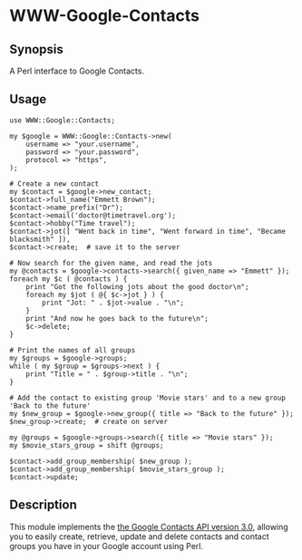 WWW-Google-Contacts
===================

Synopsis
--------

A Perl interface to Google Contacts.

Usage
-----

    use WWW::Google::Contacts;

    my $google = WWW::Google::Contacts->new(
        username => "your.username",
        password => "your.password",
        protocol => "https",
    );

    # Create a new contact
    my $contact = $google->new_contact;
    $contact->full_name("Emmett Brown");
    $contact->name_prefix("Dr");
    $contact->email('doctor@timetravel.org');
    $contact->hobby("Time travel");
    $contact->jot([ "Went back in time", "Went forward in time", "Became blacksmith" ]),
    $contact->create;  # save it to the server

    # Now search for the given name, and read the jots
    my @contacts = $google->contacts->search({ given_name => "Emmett" });
    foreach my $c ( @contacts ) {
        print "Got the following jots about the good doctor\n";
        foreach my $jot ( @{ $c->jot } ) {
            print "Jot: " . $jot->value . "\n";
        }
        print "And now he goes back to the future\n";
        $c->delete;
    }

    # Print the names of all groups
    my $groups = $google->groups;
    while ( my $group = $groups->next ) {
        print "Title = " . $group->title . "\n";
    }

    # Add the contact to existing group 'Movie stars' and to a new group 'Back to the future'
    my $new_group = $google->new_group({ title => "Back to the future" });
    $new_group->create;  # create on server

    my @groups = $google->groups->search({ title => "Movie stars" });
    my $movie_stars_group = shift @groups;

    $contact->add_group_membership( $new_group );
    $contact->add_group_membership( $movie_stars_group );
    $contact->update;


Description
-----------

This module implements the [the Google Contacts API version 3.0](http://code.google.com/apis/contacts/docs/3.0/developers_guide_protocol.html),
allowing you to easily create, retrieve, update and delete contacts and contact groups you have in your Google account using Perl.

